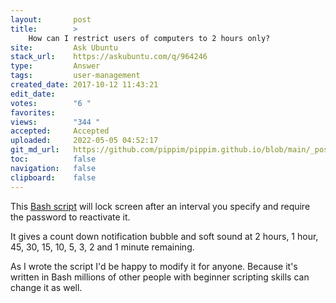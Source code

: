 ```yaml
---
layout:       post
title:        >
    How can I restrict users of computers to 2 hours only?
site:         Ask Ubuntu
stack_url:    https://askubuntu.com/q/964246
type:         Answer
tags:         user-management
created_date: 2017-10-12 11:43:21
edit_date:    
votes:        "6 "
favorites:    
views:        "344 "
accepted:     Accepted
uploaded:     2022-05-05 04:52:17
git_md_url:   https://github.com/pippim/pippim.github.io/blob/main/_posts/2017/2017-10-12-How-can-I-restrict-users-of-computers-to-2-hours-only_.md
toc:          false
navigation:   false
clipboard:    false
---
```


This [Bash script][1] will lock screen after an interval you specify and require the password to reactivate it.

It gives a count down notification bubble and soft sound at 2 hours, 1 hour, 45, 30, 15, 10, 5, 3, 2 and 1 minute remaining.

As I wrote the script I'd be happy to modify it for anyone. Because it's written in Bash millions of other people with beginner scripting skills can change it as well.

  [1]: http://askubuntu.com/questions/837078/application-that-will-lock-screen-after-a-set-amount-of-time-for-ubuntu
